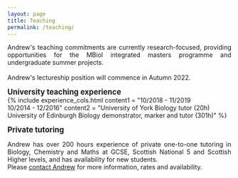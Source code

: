 ```yaml
---
layout: page
title: Teaching
permalink: /teaching/
---
```

<p align="justify">Andrew's teaching commitments are currently research-focused, providing opportunities for the MBiol integrated masters programme and undergraduate summer projects.<br/><br/>Andrew's lectureship position will commence in Autumn 2022.<br/></p>

<span style="font-size:1.2em;">**University teaching experience**</span><br/>
{% include experience_cols.html content1 = "10/2018 - 11/2019<br/>10/2014 - 12/2016" content2 = "University of York Biology tutor (20h)<br/>University of Edinburgh Biology demonstrator, marker and tutor (301h)" %}


<span style="font-size:1.2em;">**Private tutoring**</span><br/>
<p align="justify">Andrew has over 200 hours experience of private one-to-one tutoring in Biology, Chemistry and Maths at GCSE, Scottish National 5 and Scottish Higher levels, and has availability for new students.<br/>
Please <a class="u-email" href="mailto:asmasonomics@gmail.com">contact Andrew</a> for more information, rates and availability.</p>
